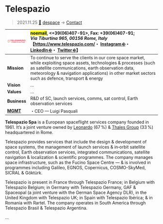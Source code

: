 # Telespazio
> 2021.11.25 [🚀](../../index/index.md) [despace](../index.md) → [Contact](../contact.md)

|[![](../f/contact/t/telespazio_logo1_thumb.webp)](../f/contact/t/telespazio_logo1.webp)|<mark>noemail</mark>, <+39(06)407-91>, Fax: +39(06)407-91;<br> *Via Tiburtina 965, 00156 Rome, Italy*<br> 【<https://www.telespazio.com/>・ [Instagram ⎆](https://www.instagram.com/telespazio_company/)・ [LinkedIn ⎆](https://www.linkedin.com/company/telespazio/?trk=company_name)・ [Twitter ⎆](https://twitter.com/Telespazio)】|
|:--|:--|
|**Mission**|To continue to serve the clients in our core space market, while exploiting space assets, technologies & processes (such as satellite communications, earth observation data, meteorology & navigation applications) in other market sectors such as defence, transport & energy|
|**Vision**|…|
|**Values**|…|
|**Business**|R&D of SC, launch services, comms, sat control, Earth observation services|
|**[MGMT](../mgmt.md)**|・CEO — Luigi Pasquali|

**Telespazio Spa** is a European spaceflight services company founded in 1961. It’s a joint venture owned by [Leonardo](leonardo.md) (67 %) & [Thales Group](contact/thales_as.md) (33 %) headquartered in Rome.

Telespazio provides services that include the design & development of space systems, the management of launch services & in‑orbit satellite control, Earth observation services, integrated communications, satellite navigation & localization & scientific programmes. The company manages space infrastructure, such as the Fucino Space Centre — & is involved in programmes including Galileo, EGNOS, Copernicus, COSMO-SkyMed, SICRAL & Göktürk.

Telespazio is present in France through Telespazio France; in Belgium with Telespazio Belgium; in Germany with Telespazio Germany, GAF & Spaceopal (a joint venture with the German Space Agency DLR), in the United Kingdom with Telespazio UK; in Spain with Telespazio Ibérica; & in Romania with Rartel. The company operates in South America through Telespazio Brasil & Telespazio Argentina.

<p style="page-break-after:always"> </p>

…
